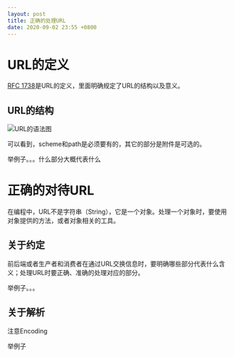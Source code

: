 ```yaml
---
layout: post
title: 正确的处理URL
date: 2020-09-02 23:55 +0800
---
```


# URL的定义

[RFC 1738](https://tools.ietf.org/html/rfc1738)是URL的定义，里面明确规定了URL的结构以及意义。

## URL的结构

![URL的语法图](https://en.wikipedia.org/wiki/File:URI_syntax_diagram.svg)

可以看到，scheme和path是必须要有的，其它的部分是附件是可选的。

举例子。。。什么部分大概代表什么

# 正确的对待URL

在编程中，URL不是字符串（String），它是一个对象。处理一个对象时，要使用对象提供的方法，或者对象相关的工具。

## 关于约定

前后端或者生产者和消费者在通过URL交换信息时，要明确哪些部分代表什么含义；处理URL时要正确、准确的处理对应的部分。

举例子。。。

## 关于解析

注意Encoding

举例子